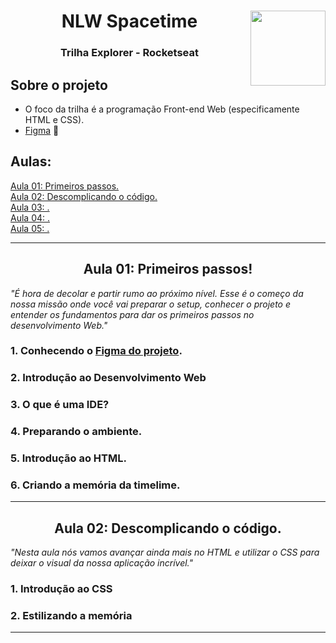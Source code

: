 <div align="center">
<img align="right" src="https://static.vecteezy.com/system/resources/previews/012/375/446/original/rocket-launch-start-up-symbol-png.png" width="120px"/>
<h1>NLW Spacetime</h1>
<h3>Trilha Explorer - Rocketseat</h3>
</div>

<h2>Sobre o projeto</h2>

- O foco da trilha é a programação Front-end Web (especificamente HTML e CSS).
- [Figma](https://www.figma.com/community/file/1240071097028170811/C%C3%A1psula-do-tempo-%E2%80%A2-Trilha-Explorer) 🚀

<h2>Aulas:</h2>

<a href="#aula01">Aula 01: Primeiros passos.</a><br>
<a href="#aula02">Aula 02: Descomplicando o código.</a><br>
<a href="#aula03">Aula 03: .</a><br>
<a href="#aula04">Aula 04: .</a><br>
<a href="#aula05">Aula 05: .</a><br>

---

<div id="aula01" align="center">
<h2>Aula 01: Primeiros passos!</h2>
</div>

<em>
"É hora de decolar e partir rumo ao próximo nível. Esse é o começo da nossa missão onde você vai preparar o setup, conhecer o projeto e entender os fundamentos para dar os primeiros passos no desenvolvimento Web."
</em>

### 1. Conhecendo o [Figma do projeto](https://www.figma.com/community/file/1240071097028170811/C%C3%A1psula-do-tempo-%E2%80%A2-Trilha-Explorer).

### 2. Introdução ao Desenvolvimento Web

### 3. O que é uma IDE?

### 4. Preparando o ambiente.

### 5. Introdução ao HTML.

### 6. Criando a memória da timelime.

--- 

<div id="aula02" align="center">
<h2>Aula 02: Descomplicando o código.</h2>
</div>

<em>
"Nesta aula nós vamos avançar ainda mais no HTML e utilizar o CSS para deixar o visual da nossa aplicação incrível."
</em>

### 1. Introdução ao CSS

### 2. Estilizando a memória

--- 

